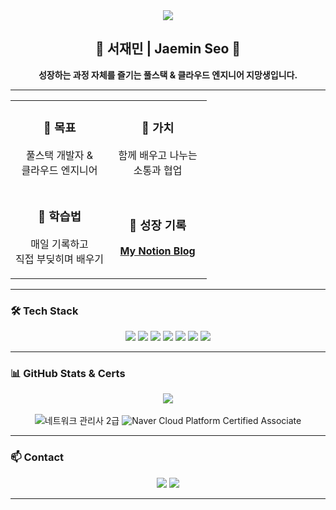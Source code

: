 <div align="center">
  <img src="https://capsule-render.vercel.app/api?type=waving&color=87CEEB&height=150&section=header&text=Hello,%20Developer!&fontSize=40&fontColor=ffffff&animation=twinkling"/>
</div>

<div align="center">
  <h2>🌱 서재민 | Jaemin Seo 🌱</h2>
  <p><strong>성장하는 과정 자체를 즐기는 풀스택 & 클라우드 엔지니어 지망생입니다.</strong></p>
</div>

---

<table align="center" border="0" cellpadding="10" cellspacing="0" style="border: none; width: 100%;">
  <tbody>
    <tr>
      <td align="center" style="border: none; width: 50%;">
        <h3>🚀 목표</h3>
        <p>풀스택 개발자 &<br/>클라우드 엔지니어</p>
      </td>
      <td align="center" style="border: none; width: 50%;">
        <h3>💬 가치</h3>
        <p>함께 배우고 나누는<br/>소통과 협업</p>
      </td>
    </tr>
    <tr>
      <td align="center" style="border: none; width: 50%;">
        <h3>🧠 학습법</h3>
        <p>매일 기록하고<br/>직접 부딪히며 배우기</p>
      </td>
      <td align="center" style="border: none; width: 50%;">
        <h3>🔗 성장 기록</h3>
        <p><a href="https://www.notion.so/Library_Min-s-Library-1d4ebef145e3808cb050f5a72dbafbe1"><strong>My Notion Blog</strong></a></p>
      </td>
    </tr>
  </tbody>
</table>

---

### 🛠️ Tech Stack

<p align="center">
  <img src="https://img.shields.io/badge/React-61DAFB?style=for-the-badge&logo=react&logoColor=black"/>
  <img src="https://img.shields.io/badge/JavaScript-F7DF1E?style=for-the-badge&logo=javascript&logoColor=black"/>
  <img src="https://img.shields.io/badge/Node.js-339933?style=for-the-badge&logo=node.js&logoColor=white"/>
  <img src="https://img.shields.io/badge/MySQL-4479A1?style=for-the-badge&logo=mysql&logoColor=white"/>
  <img src="https://img.shields.io/badge/Naver Cloud-03C75A?style=for-the-badge&logo=naver&logoColor=white"/>
  <img src="https://img.shields.io/badge/Docker-2496ED?style=for-the-badge&logo=docker&logoColor=white"/>
  <img src="https://img.shields.io/badge/Git-F05032?style=for-the-badge&logo=git&logoColor=white"/>
</p>

---

### 📊 GitHub Stats & Certs

<p align="center">
  <img src="https://github-readme-stats.vercel.app/api?username=library-min&show_icons=true&theme=tokyonight&hide_border=true" />
  <br/><br/>
  <img src="https://img.shields.io/badge/Network%20Manager-blue?style=flat" alt="네트워크 관리사 2급" />
  <img src="https://img.shields.io/badge/NCP%20Associate-03C75A?style=flat" alt="Naver Cloud Platform Certified Associate" />
</p>

---

### 📫 Contact

<p align="center">
  <a href="mailto:library_mini@outlook.com"><img src="https://img.shields.io/badge/Mail-0078D4?style=for-the-badge&logo=microsoft-outlook&logoColor=white"></a>
  <a href="https://www.notion.so/Library_Min-s-Library-1d4ebef145e3808cb050f5a72dbafbe1"><img src="https://img.shields.io/badge/Notion-000000?style=for-the-badge&logo=notion&logoColor=white"></a>
</p>

---
